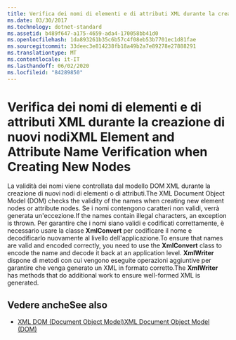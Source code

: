```yaml
---
title: Verifica dei nomi di elementi e di attributi XML durante la creazione di nuovi nodi
ms.date: 03/30/2017
ms.technology: dotnet-standard
ms.assetid: b489f647-a175-4659-ada4-170058bb41d0
ms.openlocfilehash: 1da893261b35c6b57c4f08eb53b7701ec1d81fae
ms.sourcegitcommit: 33deec3e814238fb18a49b2a7e89278e27888291
ms.translationtype: MT
ms.contentlocale: it-IT
ms.lasthandoff: 06/02/2020
ms.locfileid: "84289850"
---
```

# <a name="xml-element-and-attribute-name-verification-when-creating-new-nodes"></a><span data-ttu-id="984af-102">Verifica dei nomi di elementi e di attributi XML durante la creazione di nuovi nodi</span><span class="sxs-lookup"><span data-stu-id="984af-102">XML Element and Attribute Name Verification when Creating New Nodes</span></span>
<span data-ttu-id="984af-103">La validità dei nomi viene controllata dal modello DOM XML durante la creazione di nuovi nodi di elementi o di attributi.</span><span class="sxs-lookup"><span data-stu-id="984af-103">The XML Document Object Model (DOM) checks the validity of the names when creating new element nodes or attribute nodes.</span></span> <span data-ttu-id="984af-104">Se i nomi contengono caratteri non validi, verrà generata un'eccezione.</span><span class="sxs-lookup"><span data-stu-id="984af-104">If the names contain illegal characters, an exception is thrown.</span></span> <span data-ttu-id="984af-105">Per garantire che i nomi siano validi e codificati correttamente, è necessario usare la classe **XmlConvert** per codificare il nome e decodificarlo nuovamente al livello dell'applicazione.</span><span class="sxs-lookup"><span data-stu-id="984af-105">To ensure that names are valid and encoded correctly, you need to use the **XmlConvert** class to encode the name and decode it back at an application level.</span></span> <span data-ttu-id="984af-106">**XmlWriter** dispone di metodi con cui vengono eseguite operazioni aggiuntive per garantire che venga generato un XML in formato corretto.</span><span class="sxs-lookup"><span data-stu-id="984af-106">The **XmlWriter** has methods that do additional work to ensure well-formed XML is generated.</span></span>  
  
## <a name="see-also"></a><span data-ttu-id="984af-107">Vedere anche</span><span class="sxs-lookup"><span data-stu-id="984af-107">See also</span></span>

- [<span data-ttu-id="984af-108">XML DOM (Document Object Model)</span><span class="sxs-lookup"><span data-stu-id="984af-108">XML Document Object Model (DOM)</span></span>](xml-document-object-model-dom.md)
